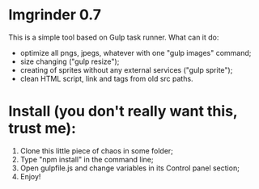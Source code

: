 # Imgrinder 0.7
This is a simple tool based on Gulp task runner.
What can it do:
- optimize all pngs, jpegs, whatever with one "gulp images" command;
- size changing ("gulp resize");
- creating of sprites without any external services ("gulp sprite");
- clean HTML script, link and <a> tags from old src paths.

# Install (you don't really want this, trust me):

1. Clone this little piece of chaos in some folder;
2. Type "npm install" in the command line;
3. Open gulpfile.js and change variables in its Control panel section;
4. Enjoy!
